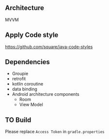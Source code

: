 ## Architecture
MVVM

## Apply Code style
https://github.com/square/java-code-styles

## Dependencies
* Groupie
* retrofit
* kotlin coroutine
* data binding
* Android architecture components
    * Room
    * View Model

## TO Build
Please replace `Access Token` in `gradle.properties`